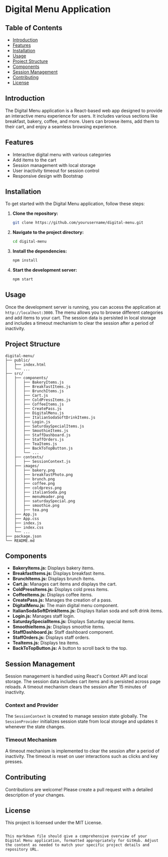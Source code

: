 # Digital Menu Application

## Table of Contents
- [Introduction](#introduction)
- [Features](#features)
- [Installation](#installation)
- [Usage](#usage)
- [Project Structure](#project-structure)
- [Components](#components)
- [Session Management](#session-management)
- [Contributing](#contributing)
- [License](#license)

## Introduction
The Digital Menu application is a React-based web app designed to provide an interactive menu experience for users. It includes various sections like breakfast, bakery, coffee, and more. Users can browse items, add them to their cart, and enjoy a seamless browsing experience.

## Features
- Interactive digital menu with various categories
- Add items to the cart
- Session management with local storage
- User inactivity timeout for session control
- Responsive design with Bootstrap

## Installation
To get started with the Digital Menu application, follow these steps:

1. **Clone the repository:**
   ```sh
   git clone https://github.com/yourusername/digital-menu.git
   ```

2. **Navigate to the project directory:**
   ```sh
   cd digital-menu
   ```

3. **Install the dependencies:**
   ```sh
   npm install
   ```

4. **Start the development server:**
   ```sh
   npm start
   ```

## Usage
Once the development server is running, you can access the application at `http://localhost:3000`. The menu allows you to browse different categories and add items to your cart. The session data is persisted in local storage and includes a timeout mechanism to clear the session after a period of inactivity.

## Project Structure
```
digital-menu/
├── public/
│   ├── index.html
│   └── ...
├── src/
│   ├── components/
│   │   ├── BakeryItems.js
│   │   ├── BreakfastItems.js
│   │   ├── BrunchItems.js
│   │   ├── Cart.js
│   │   ├── ColdPressItems.js
│   │   ├── CoffeeItems.js
│   │   ├── CreatePass.js
│   │   ├── DigitalMenu.js
│   │   ├── ItalianSodaSoftDrinkItems.js
│   │   ├── Login.js
│   │   ├── SaturdaySpecialItems.js
│   │   ├── SmoothieItems.js
│   │   ├── StaffDashboard.js
│   │   ├── StaffOrders.js
│   │   ├── TeaItems.js
│   │   ├── BackToTopButton.js
│   │   └── ...
│   ├── contexts/
│   │   ├── SessionContext.js
│   ├── images/
│   │   ├── bakery.png
│   │   ├── breakfastPhoto.png
│   │   ├── brunch.png
│   │   ├── coffee.png
│   │   ├── coldpress.png
│   │   ├── italianSoda.png
│   │   ├── menuHeader.png
│   │   ├── saturdaySpecial.png
│   │   ├── smoothie.png
│   │   ├── tea.png
│   ├── App.js
│   ├── App.css
│   ├── index.js
│   ├── index.css
│   └── ...
├── package.json
└── README.md
```

## Components
- **BakeryItems.js:** Displays bakery items.
- **BreakfastItems.js:** Displays breakfast items.
- **BrunchItems.js:** Displays brunch items.
- **Cart.js:** Manages cart items and displays the cart.
- **ColdPressItems.js:** Displays cold press items.
- **CoffeeItems.js:** Displays coffee items.
- **CreatePass.js:** Manages the creation of a pass.
- **DigitalMenu.js:** The main digital menu component.
- **ItalianSodaSoftDrinkItems.js:** Displays Italian soda and soft drink items.
- **Login.js:** Manages staff login.
- **SaturdaySpecialItems.js:** Displays Saturday special items.
- **SmoothieItems.js:** Displays smoothie items.
- **StaffDashboard.js:** Staff dashboard component.
- **StaffOrders.js:** Displays staff orders.
- **TeaItems.js:** Displays tea items.
- **BackToTopButton.js:** A button to scroll back to the top.

## Session Management
Session management is handled using React's Context API and local storage. The session data includes cart items and is persisted across page reloads. A timeout mechanism clears the session after 15 minutes of inactivity.

### Context and Provider
The `SessionContext` is created to manage session state globally. The `SessionProvider` initializes session state from local storage and updates it whenever the state changes.

### Timeout Mechanism
A timeout mechanism is implemented to clear the session after a period of inactivity. The timeout is reset on user interactions such as clicks and key presses.

## Contributing
Contributions are welcome! Please create a pull request with a detailed description of your changes.

## License
This project is licensed under the MIT License.
```

This markdown file should give a comprehensive overview of your Digital Menu application, formatted appropriately for GitHub. Adjust the content as needed to match your specific project details and repository URL.
